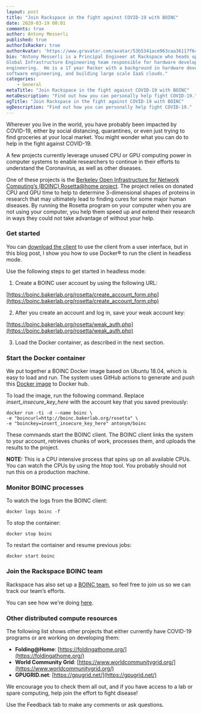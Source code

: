 ```yaml
---
layout: post
title: "Join Rackspace in the fight against COVID-19 with BOINC"
date: 2020-03-19 00:01
comments: true
author: Antony Messerli
published: true
authorIsRacker: true
authorAvatar: 'https://www.gravatar.com/avatar/53b5341ace963caa36117f64a3353185'
bio: "Antony Messerli is a Principal Engineer at Rackspace who heads up the
Global Infrastructure Engineering team responsible for hardware development and
engineering.  He is a 17 year Racker with a background in hardware development,
software engineering, and building large scale IaaS clouds."
categories:
    - General
metaTitle: "Join Rackspace in the fight against COVID-19 with BOINC"
metaDescription: "Find out how you can personally help fight COVID-19."
ogTitle: "Join Rackspace in the fight against COVID-19 with BOINC"
ogDescription: "Find out how you can personally help fight COVID-19."
---
```


Wherever you live in the world, you have probably been impacted by COVID-19,
either by social distancing, quarantines, or even just trying to find groceries
at your local market. You might wonder what you can do to help in the fight
against COVID-19.

<!-- more -->

A few projects currently leverage unused CPU or GPU computing power in computer
systems to enable researchers to continue in their efforts to understand the
Coronavirus, as well as other diseases.

One of these projects is the
[Berkeley Open Infrastructure for Network Computing’s (BOINC) Rosetta@home project](http://boinc.bakerlab.org/rosetta/).
The project relies on donated CPU and GPU time to help to determine 3-dimensional
shapes of proteins in research that may ultimately lead to finding cures for
some major human diseases. By running the Rosetta program on your computer when
you are not using your computer, you help them speed up and extend their
research in ways they could not take advantage of without your help.

### Get started

You can [download the client](https://boinc.bakerlab.org/rosetta/join.php) to
use the client from a user interface, but in this blog post, I show you how to
use Docker&reg; to run the client in headless mode.

Use the following steps to get started in headless mode:

1)	Create a BOINC user account by using the following URL:

[https://boinc.bakerlab.org/rosetta/create_account_form.php](https://boinc.bakerlab.org/rosetta/create_account_form.php)

2)	After you create an account and log in, save your weak account key:

[https://boinc.bakerlab.org/rosetta/weak_auth.php](https://boinc.bakerlab.org/rosetta/weak_auth.php)

3)	Load the Docker container, as described in the next section.

### Start the Docker container

We put together a BOINC Docker image based on Ubuntu 18.04, which is easy to
load and run. The system uses GitHub actions to generate and push this
[Docker image](https://github.com/antonym/docker-boinc) to Docker hub.

To load the image, run the following command. Replace *insert\_insecure\_key\_here*
with the account key that you saved previously:

    docker run -ti -d --name boinc \
    -e "boincurl=http://boinc.bakerlab.org/rosetta" \
    -e "boinckey=insert_insecure_key_here" antonym/boinc

These commands start the BOINC client. The BOINC client links the system to your
account, retrieves chunks of work, processes them, and uploads the results to
the project.

**NOTE:** This is a CPU intensive process that spins up on all available CPUs.
   You can watch the CPUs by using the htop tool. You probably should not
   run this on a production machine.

### Monitor BOINC processes

To watch the logs from the BOINC client:

    docker logs boinc -f

To stop the container:

    docker stop boinc

To restart the container and resume previous jobs:

    docker start boinc

### Join the Rackspace BOINC team

Rackspace has also set up a
[BOINC team](https://boinc.bakerlab.org/rosetta/team_display.php?teamid=19101),
so feel free to join us so we can track our team’s efforts.

You can see how we're doing [here](https://stats.foldingathome.org/team/227455).

### Other distributed compute resources

The following list shows other projects that either currently have COVID-19
programs or are working on developing them:

-	**Folding@Home**: [https://foldingathome.org/](https://foldingathome.org/)
-	**World Community Grid**: [https://www.worldcommunitygrid.org/](https://www.worldcommunitygrid.org/)
-	**GPUGRID.net**: [https://gpugrid.net/](https://gpugrid.net/)

We encourage you to check them all out, and if you have access to a lab or spare
computing, help join the effort to fight disease!

Use the Feedback tab to make any comments or ask questions.


